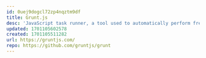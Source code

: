 ```yaml
---
id: 0uej9dogcl72zp4nqztm9df
title: Grunt.js
desc: 'JavaScript task runner, a tool used to automatically perform frequent tasks such as minification, compilation, unit testing, and linting'
updated: 1701105602578
created: 1701105511282
url: https://gruntjs.com/
repo: https://github.com/gruntjs/grunt
---
```


